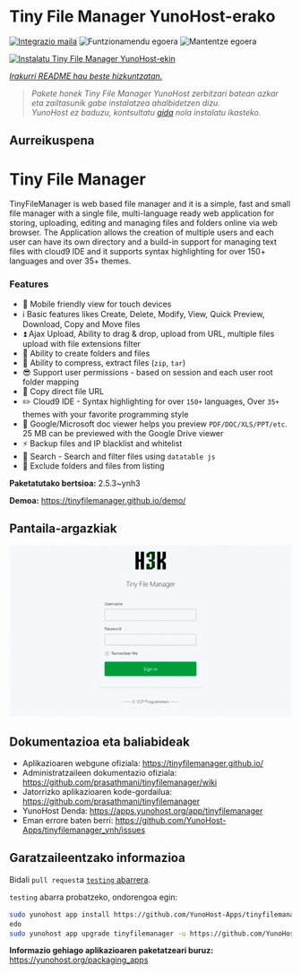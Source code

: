 <!--
Ohart ongi: README hau automatikoki sortu da <https://github.com/YunoHost/apps/tree/master/tools/readme_generator>ri esker
EZ editatu eskuz.
-->

# Tiny File Manager YunoHost-erako

[![Integrazio maila](https://dash.yunohost.org/integration/tinyfilemanager.svg)](https://ci-apps.yunohost.org/ci/apps/tinyfilemanager/) ![Funtzionamendu egoera](https://ci-apps.yunohost.org/ci/badges/tinyfilemanager.status.svg) ![Mantentze egoera](https://ci-apps.yunohost.org/ci/badges/tinyfilemanager.maintain.svg)

[![Instalatu Tiny File Manager YunoHost-ekin](https://install-app.yunohost.org/install-with-yunohost.svg)](https://install-app.yunohost.org/?app=tinyfilemanager)

*[Irakurri README hau beste hizkuntzatan.](./ALL_README.md)*

> *Pakete honek Tiny File Manager YunoHost zerbitzari batean azkar eta zailtasunik gabe instalatzea ahalbidetzen dizu.*  
> *YunoHost ez baduzu, kontsultatu [gida](https://yunohost.org/install) nola instalatu ikasteko.*

## Aurreikuspena

# Tiny File Manager

TinyFileManager is web based file manager and it is a simple, fast and small file manager with a single file, multi-language ready web application for storing, uploading, editing and managing files and folders online via web browser. The Application allows the creation of multiple users and each user can have its own directory and a build-in support for managing text files with cloud9 IDE and it supports syntax highlighting for over 150+ languages and over 35+ themes.

### Features

- :iphone: Mobile friendly view for touch devices
- :information_source: Basic features likes Create, Delete, Modify, View, Quick Preview, Download, Copy and Move files
- :arrow_double_up: Ajax Upload, Ability to drag & drop, upload from URL, multiple files upload with file extensions filter
- :file_folder: Ability to create folders and files
- :gift: Ability to compress, extract files (`zip`, `tar`)
- :sunglasses: Support user permissions - based on session and each user root folder mapping
- :floppy_disk: Copy direct file URL
- :pencil2: Cloud9 IDE - Syntax highlighting for over `150+` languages, Over `35+` themes with your favorite programming style
- :page_facing_up: Google/Microsoft doc viewer helps you preview `PDF/DOC/XLS/PPT/etc`. 25 MB can be previewed with the Google Drive viewer
- :zap: Backup files and IP blacklist and whitelist
- :mag_right: Search - Search and filter files using `datatable js`
- :file_folder: Exclude folders and files from listing



**Paketatutako bertsioa:** 2.5.3~ynh3

**Demoa:** <https://tinyfilemanager.github.io/demo/>

## Pantaila-argazkiak

![Tiny File Manager(r)en pantaila-argazkia](./doc/screenshots/screenshot.png)

## Dokumentazioa eta baliabideak

- Aplikazioaren webgune ofiziala: <https://tinyfilemanager.github.io/>
- Administratzaileen dokumentazio ofiziala: <https://github.com/prasathmani/tinyfilemanager/wiki>
- Jatorrizko aplikazioaren kode-gordailua: <https://github.com/prasathmani/tinyfilemanager>
- YunoHost Denda: <https://apps.yunohost.org/app/tinyfilemanager>
- Eman errore baten berri: <https://github.com/YunoHost-Apps/tinyfilemanager_ynh/issues>

## Garatzaileentzako informazioa

Bidali `pull request`a [`testing` abarrera](https://github.com/YunoHost-Apps/tinyfilemanager_ynh/tree/testing).

`testing` abarra probatzeko, ondorengoa egin:

```bash
sudo yunohost app install https://github.com/YunoHost-Apps/tinyfilemanager_ynh/tree/testing --debug
edo
sudo yunohost app upgrade tinyfilemanager -u https://github.com/YunoHost-Apps/tinyfilemanager_ynh/tree/testing --debug
```

**Informazio gehiago aplikazioaren paketatzeari buruz:** <https://yunohost.org/packaging_apps>
